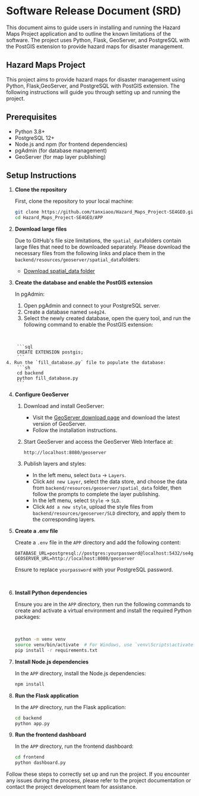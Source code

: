 # Software Release Document (SRD)
This document aims to guide users in installing and running the Hazard Maps Project application and to outline the known limitations of the software. The project uses Python, Flask, GeoServer, and PostgreSQL with the PostGIS extension to provide hazard maps for disaster management.

## Hazard Maps Project

This project aims to provide hazard maps for disaster management using Python, Flask,GeoServer, and PostgreSQL with PostGIS extension. The following instructions will guide you through setting up and running the project.

## Prerequisites

- Python 3.8+
- PostgreSQL 12+
- Node.js and npm (for frontend dependencies)
- pgAdmin (for database management)
- GeoServer (for map layer publishing)

## Setup Instructions

1. **Clone the repository**

    First, clone the repository to your local machine:

    ```sh
    git clone https://github.com/tanxiaoo/Hazard_Maps_Project-SE4GEO.git
    cd Hazard_Maps_Project-SE4GEO/APP
    ```

2. **Download large files**

    Due to GitHub's file size limitations, the `spatial_data`folders contain large files that need to be downloaded separately. Please download the necessary files from the following links and place them in the `backend/resources/geoserver/spatial_data`folders:

    - [Download spatial_data folder](https://polimi365-my.sharepoint.com/:f:/g/personal/10963273_polimi_it/EtD9xxptYb9Ai5hjSZd94dABqmt5mTafrHdKn9_7OXogUg?e=NJYVyi)
  
3. **Create the database and enable the PostGIS extension**

    In pgAdmin:

    1. Open pgAdmin and connect to your PostgreSQL server.
    2. Create a database named `se4g24`.
    3. Select the newly created database, open the query tool, and run the following command to enable the PostGIS extension:

&nbsp;

        ```sql
        CREATE EXTENSION postgis;
        ```
    4. Run the `fill_database.py` file to populate the database:
        ```sh
        cd backend
        python fill_database.py
        ```

4. **Configure GeoServer**

    1. Download and install GeoServer:
        - Visit the [GeoServer download page](http://geoserver.org/download/) and download the latest version of GeoServer.
        - Follow the installation instructions.

    2. Start GeoServer and access the GeoServer Web Interface at:
        ```
        http://localhost:8080/geoserver
        ```

    3. Publish layers and styles:
        - In the left menu, select `Data` -> `Layers`.
        - Click `Add new Layer`, select the data store, and choose the data from `backend/resources/geoserver/spatial_data` folder, then follow the prompts to complete the layer publishing.
        - In the left menu, select `Style` -> `SLD`.
        - Click `Add a new style`, upload the style files from `backend/resources/geoserver/SLD` directory, and apply them to the corresponding layers.

5. **Create a .env file**

    Create a `.env` file in the `APP` directory and add the following content:

    ```plaintext
    DATABASE_URL=postgresql://postgres:yourpassword@localhost:5432/se4g24
    GEOSERVER_URL=http://localhost:8080/geoserver
    ```

    Ensure to replace `yourpassword` with your PostgreSQL password.

    &nbsp;

6. **Install Python dependencies**

    Ensure you are in the `APP` directory, then run the following commands to create and activate a virtual environment and install the required Python packages:

    &nbsp;
    &nbsp;
    &nbsp;
    &nbsp;
    

    ```sh
    python -m venv venv
    source venv/bin/activate  # For Windows, use `venv\Scripts\activate`
    pip install -r requirements.txt
    ```

7. **Install Node.js dependencies**

    In the `APP` directory, install the Node.js dependencies:

    ```sh
    npm install
    ```

8. **Run the Flask application**

    In the `APP` directory, run the Flask application:

    ```sh
    cd backend
    python app.py
    ```

9. **Run the frontend dashboard**

    In the `APP` directory, run the frontend dashboard:

    ```sh
    cd frontend
    python dashboard.py
    ```


Follow these steps to correctly set up and run the project. If you encounter any issues during the process, please refer to the project documentation or contact the project development team for assistance.